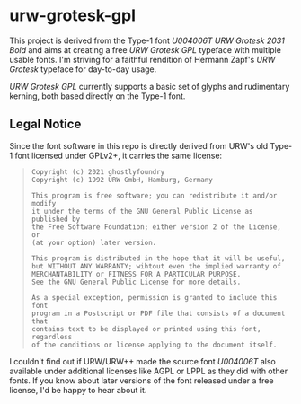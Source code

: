 urw-grotesk-gpl
===============

This project is derived from the Type-1 font *U004006T URW Grotesk 2031 Bold* and aims at creating a free *URW Grotesk GPL* typeface with multiple usable fonts. I'm striving for a faithful rendition of Hermann Zapf's *URW Grotesk* typeface for day-to-day usage.

*URW Grotesk GPL* currently supports a basic set of glyphs and rudimentary kerning, both based directly on the Type-1 font.

Legal Notice
---------------

Since the font software in this repo is directly derived from URW's old Type-1 font licensed under GPLv2+, it carries the same license:

> ```
> Copyright (c) 2021 ghostlyfoundry
> Copyright (c) 1992 URW GmbH, Hamburg, Germany
> 
> This program is free software; you can redistribute it and/or modify
> it under the terms of the GNU General Public License as published by
> the Free Software Foundation; either version 2 of the License, or
> (at your option) later version.
> 
> This program is distributed in the hope that it will be useful,
> but WITHOUT ANY WARRANTY; wihtout even the implied warranty of
> MERCHANTABILITY or FITNESS FOR A PARTICULAR PURPOSE.
> See the GNU General Public License for more details.
> 
> As a special exception, permission is granted to include this font
> program in a Postscript or PDF file that consists of a document that
> contains text to be displayed or printed using this font, regardless
> of the conditions or license applying to the document itself.
> ```

I couldn't find out if URW/URW++ made the source font *U004006T* also available under additional licenses like AGPL or LPPL as they did with other fonts. If you know about later versions of the font released under a free license, I'd be happy to hear about it.
